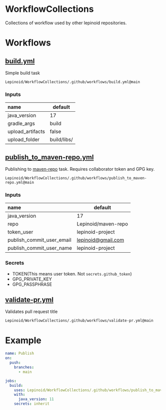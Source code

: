 # WorkflowCollections

Collections of workflow used by other lepinoid repositories.

# Workflows

## [build.yml](.github/workflows/build.yml)

Simple build task

`Lepinoid/WorkflowCollections/.github/workflows/build.yml@main`

### Inputs

| name             | default     |
| :--------------- | ----------- |
| java_version     | 17          |
| gradle_args      | build       |
| upload_artifacts | false       |
| upload_folder    | build/libs/ |


## [publish_to_maven-repo.yml](.github/workflows/publish_to_maven-repo.yml)

Publishing to [maven-repo](https://github.com/Lepinoid/maven-repo) task. Requires collaborator token and GPG key.

`Lepinoid/WorkflowCollections/.github/workflows/publish_to_maven-repo.yml@main`

### Inputs

| name                      | default             |
| :------------------------ | ------------------- |
| java_version              | 17                  |
| repo                      | Lepinoid/maven-repo |
| token_user                 | lepinoid-project    |
| publish_commit_user_email | lepinoid@gmail.com  |
| publish_commit_user_name  | lepinoid-project    |

### Secrets

- TOKEN(This means user token. Not `secrets.github_token`)
- GPG_PRIVATE_KEY
- GPG_PASSPHRASE

## [validate-pr.yml](.github/workflows/validate-pr.yml)

Validates pull request title

`Lepinoid/WorkflowCollections/.github/workflows/validate-pr.yml@main`

# Example

```yml
name: Publish
on:
  push:
    branches:
      - main

jobs:
  build:
    uses: Lepinoid/WorkflowCollections/.github/workflows/publish_to_maven-repo.yml@main
    with:
      java_version: 11
    secrets: inherit
```

